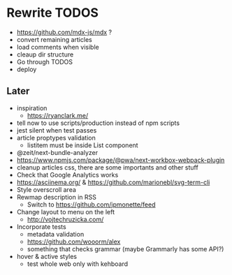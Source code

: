 # Rewrite TODOS

* https://github.com/mdx-js/mdx ?
* convert remaining articles
* load comments when visible
* cleaup dir structure
* Go through TODOS
* deploy

## Later

* inspiration
  * https://ryanclark.me/
* tell now to use scripts/production instead of npm scripts
* jest silent when test passes
* article proptypes validation
  * listitem must be inside List component
* @zeit/next-bundle-analyzer
* https://www.npmjs.com/package/@pwa/next-workbox-webpack-plugin
* cleanup articles css, there are some importants and other stuff
* Check that Google Analytics works
* https://asciinema.org/ & https://github.com/marionebl/svg-term-cli
* Style overscroll area
* Rewmap description in RSS
  * Switch to https://github.com/jpmonette/feed
* Change layout to menu on the left
  * http://vojtechruzicka.com/
* Incorporate tests
  * metadata validation
  * https://github.com/wooorm/alex
  * something that checks grammar (maybe Grammarly has some API?)
* hover & active styles
  * test whole web only with kehboard
